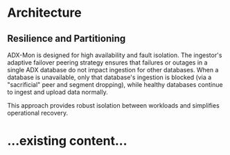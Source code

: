 # Architecture

## Resilience and Partitioning

ADX-Mon is designed for high availability and fault isolation. The ingestor's adaptive failover peering strategy ensures that failures or outages in a single ADX database do not impact ingestion for other databases. When a database is unavailable, only that database's ingestion is blocked (via a "sacrificial" peer and segment dropping), while healthy databases continue to ingest and upload data normally.

This approach provides robust isolation between workloads and simplifies operational recovery.

# ...existing content...
